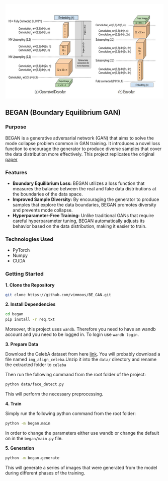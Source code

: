 
<p align="center">
  <img src="arch.jpg"  height="300" title="hover text">
</p>


## BEGAN (Boundary Equilibrium GAN)

### Purpose

BEGAN is a generative adversarial network (GAN) that aims to solve the mode collapse problem common in GAN training. It introduces a novel loss function to encourage the generator to produce diverse samples that cover the data distribution more effectively. This project replicates the original [paper](http://arxiv.org/pdf/1703.10717)

### Features

* **Boundary Equilibrium Loss:** BEGAN utilizes a loss function that measures the balance between the real and fake data distributions at the boundaries of the data space.
* **Improved Sample Diversity:** By encouraging the generator to produce samples that explore the data boundaries, BEGAN promotes diversity and prevents mode collapse.
* **Hyperparameter-Free Training:** Unlike traditional GANs that require careful hyperparameter tuning, BEGAN automatically adjusts its behavior based on the data distribution, making it easier to train.

### Technologies Used

* PyTorch
* Numpy
* CUDA

### Getting Started

**1. Clone the Repository**

```bash
git clone https://github.com/vimmoos/BE_GAN.git
```

**2. Install Dependencies**


```bash
cd began
pip install -r req.txt
```

Moreover, this project uses `wandb`. Therefore you need to have an wandb account  and you need to be logged in. To login use `wandb login`.

**3. Prepare Data**

Download the CelebA dataset from here [link](http://mmlab.ie.cuhk.edu.hk/projects/CelebA.html). You will probably download a file named `img_align_celeba`.Unzip it into the `data/` directory and rename the extracted folder to `celeba`

Then run the following command from the root folder of the project:

```bash
python data/face_detect.py
```

This will perform the necessary preprocessing.

**4. Train**

Simply run the following python command from the root folder:

```bash
python -m began.main
```

In order to change the parameters either use wandb or change the default on in the `began/main.py` file.


**5. Generation**

```bash
python -m began.generate
```
This will generate a series of images that were generated from the model during different phases of the training.
